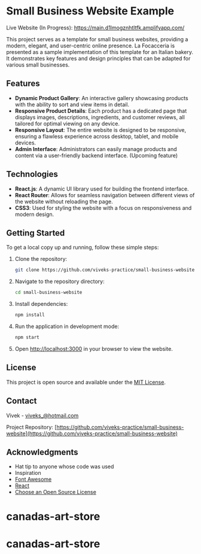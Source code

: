 # Small Business Website Example

Live Website (In Progress): https://main.d1lmogznhtltfk.amplifyapp.com/

This project serves as a template for small business websites, providing a modern, elegant, and user-centric online presence. La Focacceria is presented as a sample implementation of this template for an Italian bakery. It demonstrates key features and design principles that can be adapted for various small businesses.

## Features

- **Dynamic Product Gallery**: An interactive gallery showcasing products with the ability to sort and view items in detail.
- **Responsive Product Details**: Each product has a dedicated page that displays images, descriptions, ingredients, and customer reviews, all tailored for optimal viewing on any device.
- **Responsive Layout**: The entire website is designed to be responsive, ensuring a flawless experience across desktop, tablet, and mobile devices.
- **Admin Interface**: Administrators can easily manage products and content via a user-friendly backend interface. (Upcoming feature)

## Technologies

- **React.js**: A dynamic UI library used for building the frontend interface.
- **React Router**: Allows for seamless navigation between different views of the website without reloading the page.
- **CSS3**: Used for styling the website with a focus on responsiveness and modern design.

## Getting Started

To get a local copy up and running, follow these simple steps:

1. Clone the repository:

   ```bash
   git clone https://github.com/viveks-practice/small-business-website.git
   ```

2. Navigate to the repository directory:

   ```bash
   cd small-business-website
   ```

3. Install dependencies:

   ```bash
   npm install
   ```

4. Run the application in development mode:

   ```bash
   npm start
   ```

5. Open [http://localhost:3000](http://localhost:3000) in your browser to view the website.

## License

This project is open source and available under the [MIT License](LICENSE.txt).

## Contact

Vivek - viveks_@hotmail.com

Project Repository: [https://github.com/viveks-practice/small-business-website](https://github.com/viveks-practice/small-business-website)

## Acknowledgments

- Hat tip to anyone whose code was used
- Inspiration
- [Font Awesome](https://fontawesome.com)
- [React](https://reactjs.org/)
- [Choose an Open Source License](https://choosealicense.com)
# canadas-art-store
# canadas-art-store
